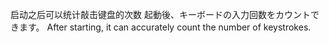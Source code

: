 启动之后可以统计敲击键盘的次数
起動後、キーボードの入力回数をカウントできます。
After starting, it can accurately count the number of keystrokes.

